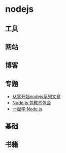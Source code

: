 # nodejs

## 工具

## 网站

## 博客

## 专题
- [从零开始nodejs系列文章](http://blog.fens.me/series-nodejs/)
- [Node.js 包教不包会](https://github.com/alsotang/node-lessons)
- [一起学 Node.js](https://github.com/nswbmw/N-blog) 


## 基础 




## 书籍










